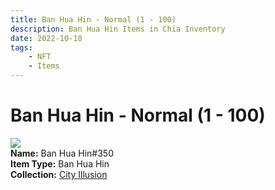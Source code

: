```yaml
---
title: Ban Hua Hin - Normal (1 - 100)
description: Ban Hua Hin Items in Chia Inventory
date: 2022-10-10
tags:
    - NFT
    - Items
---
```


# Ban Hua Hin - Normal (1 - 100)
<div class="item_thumbnail">
<img loading="lazy" src="https://mv7jt2fsy64somi7ruf3qda7uljjsitywpbpuv5trerqc6qm.arweave.net/ZX6Z6LLHuScxH-40LuAwfotKZI_nizwvpXs4kjAXoMw"><br/>
<div><strong>Name:</strong> Ban Hua Hin#350</div>
<div><strong>Item Type:</strong> Ban Hua Hin</div>
<div><strong>Collection:</strong> <a href="https://www.spacescan.io/xch/nft/collection/col1lend2dcn558km4wcwta4xnkfv3xpcmlp9kyt0m909emvfxechlyqdl5ndg">City Illusion</a></div>
</div>

